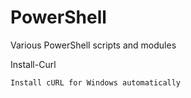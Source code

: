 # PowerShell
Various PowerShell scripts and modules

Install-Curl
~~~~~~~~~~~~
Install cURL for Windows automatically